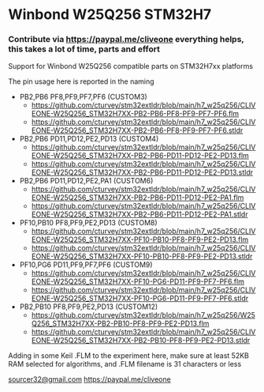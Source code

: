 # Winbond W25Q256 STM32H7
### Contribute via   https://paypal.me/cliveone  everything helps, this takes a lot of time, parts and effort

Support for Winbond W25Q256 compatible parts on STM32H7xx platforms

The pin usage here is reported in the naming
  *  PB2,PB6 PF8,PF9,PF7,PF6 (CUSTOM3)
     *  https://github.com/cturvey/stm32extldr/blob/main/h7_w25q256/CLIVEONE-W25Q256_STM32H7XX-PB2-PB6-PF8-PF9-PF7-PF6.flm
     *  https://github.com/cturvey/stm32extldr/blob/main/h7_w25q256/CLIVEONE-W25Q256_STM32H7XX-PB2-PB6-PF8-PF9-PF7-PF6.stldr
  *  PB2,PB6 PD11,PD12,PE2,PD13 (CUSTOM4)
     *  https://github.com/cturvey/stm32extldr/blob/main/h7_w25q256/CLIVEONE-W25Q256_STM32H7XX-PB2-PB6-PD11-PD12-PE2-PD13.flm
     *  https://github.com/cturvey/stm32extldr/blob/main/h7_w25q256/CLIVEONE-W25Q256_STM32H7XX-PB2-PB6-PD11-PD12-PE2-PD13.stldr
  *  PB2,PB6 PD11,PD12,PE2,PA1 (CUSTOM6)
     *  https://github.com/cturvey/stm32extldr/blob/main/h7_w25q256/CLIVEONE-W25Q256_STM32H7XX-PB2-PB6-PD11-PD12-PE2-PA1.flm
     *  https://github.com/cturvey/stm32extldr/blob/main/h7_w25q256/CLIVEONE-W25Q256_STM32H7XX-PB2-PB6-PD11-PD12-PE2-PA1.stldr
  *  PF10,PB10 PF8,PF9,PE2,PD13 (CUSTOM8)
     *  https://github.com/cturvey/stm32extldr/blob/main/h7_w25q256/CLIVEONE-W25Q256_STM32H7XX-PF10-PB10-PF8-PF9-PE2-PD13.flm
     *  https://github.com/cturvey/stm32extldr/blob/main/h7_w25q256/CLIVEONE-W25Q256_STM32H7XX-PF10-PB10-PF8-PF9-PE2-PD13.stldr
  *  PF10,PG6 PD11,PF9,PF7,PF6 (CUSTOM9)
     *  https://github.com/cturvey/stm32extldr/blob/main/h7_w25q256/CLIVEONE-W25Q256_STM32H7XX-PF10-PG6-PD11-PF9-PF7-PF6.flm
     *  https://github.com/cturvey/stm32extldr/blob/main/h7_w25q256/CLIVEONE-W25Q256_STM32H7XX-PF10-PG6-PD11-PF9-PF7-PF6.stldr
  *  PB2,PB10 PF8,PF9,PE2,PD13 (CUSTOM12)
     *  https://github.com/cturvey/stm32extldr/blob/main/h7_w25q256/W25Q256_STM32H7XX-PB2-PB10-PF8-PF9-PE2-PD13.flm
     *  https://github.com/cturvey/stm32extldr/blob/main/h7_w25q256/CLIVEONE-W25Q256_STM32H7XX-PB2-PB10-PF8-PF9-PE2-PD13.stldr

Adding in some Keil .FLM to the experiment here, make sure at least 52KB RAM selected for algorithms, and .FLM filename is 31 characters or less

 sourcer32@gmail.com
 https://paypal.me/cliveone

